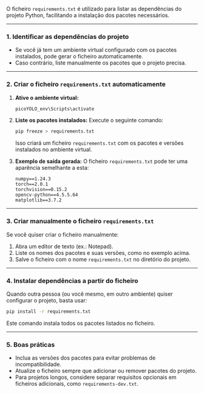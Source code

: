 O ficheiro `requirements.txt` é utilizado para listar as dependências do projeto Python, facilitando a instalação dos pacotes necessários.

---

### **1. Identificar as dependências do projeto**
- Se você já tem um ambiente virtual configurado com os pacotes instalados, pode gerar o ficheiro automaticamente.
- Caso contrário, liste manualmente os pacotes que o projeto precisa.

---

### **2. Criar o ficheiro `requirements.txt` automaticamente**
1. **Ative o ambiente virtual:**
   ```bash
   picoYOLO_env\Scripts\activate
   ```
   
2. **Liste os pacotes instalados:**
   Execute o seguinte comando:
   ```bash
   pip freeze > requirements.txt
   ```
   Isso criará um ficheiro `requirements.txt` com os pacotes e versões instalados no ambiente virtual.

3. **Exemplo de saída gerada:**
   O ficheiro `requirements.txt` pode ter uma aparência semelhante a esta:
   ```
   numpy==1.24.3
   torch==2.0.1
   torchvision==0.15.2
   opencv-python==4.5.5.64
   matplotlib==3.7.2
   ```

---

### **3. Criar manualmente o ficheiro `requirements.txt`**
Se você quiser criar o ficheiro manualmente:
1. Abra um editor de texto (ex.: Notepad).
2. Liste os nomes dos pacotes e suas versões, como no exemplo acima.
3. Salve o ficheiro com o nome `requirements.txt` no diretório do projeto.

---

### **4. Instalar dependências a partir do ficheiro**
Quando outra pessoa (ou você mesmo, em outro ambiente) quiser configurar o projeto, basta usar:
```bash
pip install -r requirements.txt
```
Este comando instala todos os pacotes listados no ficheiro.

---

### **5. Boas práticas**
- Inclua as versões dos pacotes para evitar problemas de incompatibilidade.
- Atualize o ficheiro sempre que adicionar ou remover pacotes do projeto.
- Para projetos longos, considere separar requisitos opcionais em ficheiros adicionais, como `requirements-dev.txt`.
